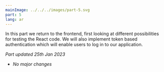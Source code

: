 ```yaml
---
mainImage: ../../../images/part-5.svg
part: 5
lang: ar
---
```


<div class="intro">

In this part we return to the frontend, first looking at different possibilities for testing the React code.  We will also implement token based authentication which will enable users to log in to our application.

<i>Part updated 25th Jan 2023</i>
- <i>No major changes</i>

</div>
